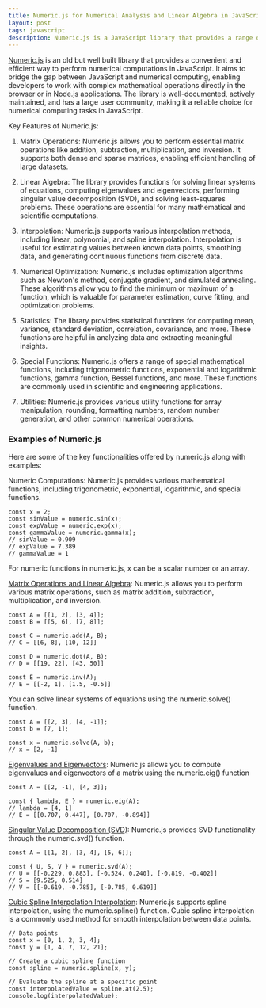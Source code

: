 ```yaml
---
title: Numeric.js for Numerical Analysis and Linear Algebra in JavaScript
layout: post
tags: javascript
description: Numeric.js is a JavaScript library that provides a range of numerical computing and linear algebra/matrix computing functionalities.
---
```


[Numeric.js](https://github.com/ccc-js/numeric2) is an old but well built library that provides a convenient and efficient way to perform numerical computations in JavaScript. It aims to bridge the gap between JavaScript and numerical computing, enabling developers to work with complex mathematical operations directly in the browser or in Node.js applications. The library is well-documented, actively maintained, and has a large user community, making it a reliable choice for numerical computing tasks in JavaScript.

Key Features of Numeric.js:

1. Matrix Operations: Numeric.js allows you to perform essential matrix operations like addition, subtraction, multiplication, and inversion. It supports both dense and sparse matrices, enabling efficient handling of large datasets.

2. Linear Algebra: The library provides functions for solving linear systems of equations, computing eigenvalues and eigenvectors, performing singular value decomposition (SVD), and solving least-squares problems. These operations are essential for many mathematical and scientific computations.

3. Interpolation: Numeric.js supports various interpolation methods, including linear, polynomial, and spline interpolation. Interpolation is useful for estimating values between known data points, smoothing data, and generating continuous functions from discrete data.

4. Numerical Optimization: Numeric.js includes optimization algorithms such as Newton's method, conjugate gradient, and simulated annealing. These algorithms allow you to find the minimum or maximum of a function, which is valuable for parameter estimation, curve fitting, and optimization problems.

5. Statistics: The library provides statistical functions for computing mean, variance, standard deviation, correlation, covariance, and more. These functions are helpful in analyzing data and extracting meaningful insights.

6. Special Functions: Numeric.js offers a range of special mathematical functions, including trigonometric functions, exponential and logarithmic functions, gamma function, Bessel functions, and more. These functions are commonly used in scientific and engineering applications.

7. Utilities: Numeric.js provides various utility functions for array manipulation, rounding, formatting numbers, random number generation, and other common numerical operations.

### Examples of Numeric.js
Here are some of the key functionalities offered by numeric.js along with examples:

Numeric Computations:
Numeric.js provides various mathematical functions, including trigonometric, exponential, logarithmic, and special functions.

	const x = 2;
	const sinValue = numeric.sin(x);
	const expValue = numeric.exp(x);
	const gammaValue = numeric.gamma(x);
	// sinValue = 0.909
	// expValue = 7.389
	// gammaValue = 1

For numeric functions in numeric.js, x can be a scalar number or an array.

[Matrix Operations and Linear Algebra](/jsnb/#./examples/Matrix-Operations-Linear-Algebra.jsnb):
Numeric.js allows you to perform various matrix operations, such as matrix addition, subtraction, multiplication, and inversion.

	const A = [[1, 2], [3, 4]];
	const B = [[5, 6], [7, 8]];
	
	const C = numeric.add(A, B);
	// C = [[6, 8], [10, 12]]
	
	const D = numeric.dot(A, B);
	// D = [[19, 22], [43, 50]]
	
	const E = numeric.inv(A);
	// E = [[-2, 1], [1.5, -0.5]]

You can solve linear systems of equations using the numeric.solve() function.

	const A = [[2, 3], [4, -1]];
	const b = [7, 1];
	
	const x = numeric.solve(A, b);
	// x = [2, -1]


[Eigenvalues and Eigenvectors](/jsnb/#./examples/Eigen-Decomposition.jsnb):
Numeric.js allows you to compute eigenvalues and eigenvectors of a matrix using the numeric.eig() function

	const A = [[2, -1], [4, 3]];
	
	const { lambda, E } = numeric.eig(A);
	// lambda = [4, 1]
	// E = [[0.707, 0.447], [0.707, -0.894]]

[Singular Value Decomposition (SVD)](/jsnb/#./examples/Singular-Value-Decomposition.jsnb):
Numeric.js provides SVD functionality through the numeric.svd() function.

	const A = [[1, 2], [3, 4], [5, 6]];
	
	const { U, S, V } = numeric.svd(A);
	// U = [[-0.229, 0.883], [-0.524, 0.240], [-0.819, -0.402]]
	// S = [9.525, 0.514]
	// V = [[-0.619, -0.785], [-0.785, 0.619]]

[Cubic Spline Interpolation Interpolation](/jsnb/#./examples/Cubic-Spline-Interpolation.jsnb):
Numeric.js supports spline interpolation, using the numeric.spline() function. Cubic spline interpolation is a commonly used method for smooth interpolation between data points.


	// Data points
	const x = [0, 1, 2, 3, 4];
	const y = [1, 4, 7, 12, 21];
	
	// Create a cubic spline function
	const spline = numeric.spline(x, y);
	
	// Evaluate the spline at a specific point
	const interpolatedValue = spline.at(2.5);
	console.log(interpolatedValue); 






